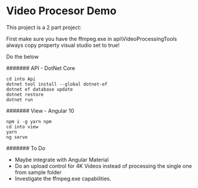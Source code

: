 # Video Procesor Demo

This project is a 2 part project:

First make sure you have the ffmpeg.exe in api\VideoProcessingTools always copy property visual studio set to true!

Do the below

####### API - DotNet Core
````
cd into Api
dotnet tool install --global dotnet-ef
dotnet ef database update
dotnet restore
dotnet run
````

####### View - Angular 10
````
npm i -g yarn npm
cd into view
yarn
ng serve
````

####### To Do
* Maybe integrate with Angular Material
* Do an upload control for 4K Videos instead of processing the single one from sample folder
* Investigate the ffmpeg.exe capabilities.

